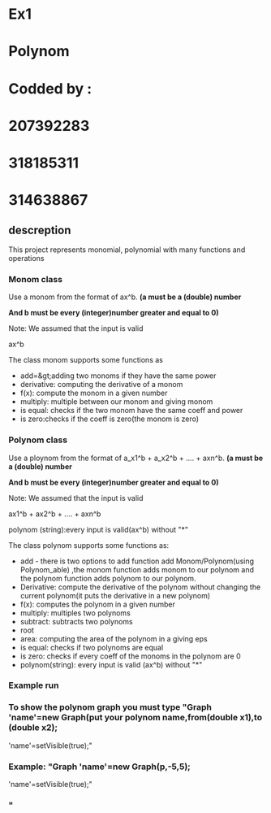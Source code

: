 # Ex1

#
# Polynom

#
# Codded by :

#

#
# 207392283

#
# 318185311

#
# 314638867

## **descreption**

This project represents monomial, polynomial with many functions and operations

### **Monom class**

Use a monom from the format of ax^b. **(a must be a (double) number**

**And b must be every (integer)number greater and equal to 0)**

   Note: We assumed that the input is valid

   ax^b

The class monom supports some functions as

- add=\&gt;adding two monoms if they have the same power
- derivative: computing the derivative of a monom
- f(x): compute the monom in a given number
- multiply: multiple between our monom and giving monom
- is equal: checks if the two monom have the same coeff and power
- is zero:checks if the coeff is zero(the monom is zero)

### **Polynom class**

Use a ploynom from the format of a_x1^b + a_x2^b + .... + axn^b. **(a must be a (double) number**

**And b must be every (integer)number greater and equal to 0)**

   Note: We assumed that the input is valid

   ax1^b + ax2^b + .... + axn^b

   polynom (string):every input is valid(ax^b) without &quot;\*&quot;

The class polynom supports some functions as:

- add - there is two options to add function add Monom/Polynom(using Polynom\_able) ,the monom function adds monom to our polynom and the polynom function adds polynom to our polynom.
- Derivative: compute the derivative of the polynom without changing the current polynom(it puts the derivative in a new polynom)
- f(x): computes the polynom in a given number
- multiply: multiples two polynoms
- subtract: subtracts two polynoms
- root
- area: computing the area of the polynom in a giving eps
- is equal: checks if two polynoms are equal
- is zero: checks if every coeff of the monoms in the polynom are 0
- polynom(string): every input is valid (ax^b) without &quot;\*&quot;

### **Example run**

### To show the polynom graph you must type &quot;Graph &#39;name&#39;=new Graph(put your polynom name,from(double x1),to (double x2);

&#39;name&#39;=setVisible(true);&quot; 

### Example: &quot;Graph &#39;name&#39;=new Graph(p,-5,5);

&#39;name&#39;=setVisible(true);&quot; 

### &quot;

